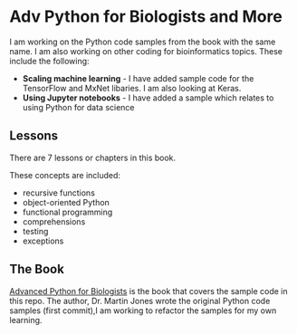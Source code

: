 # Adv Python for Biologists and More

I am working on the Python code samples from the book with the same name.  I am also working on other coding for bioinformatics topics.  These include the following:
* **Scaling machine learning** - I have added sample code for the TensorFlow and MxNet libaries.  I am also looking at Keras.
* **Using Jupyter notebooks** - I have added a sample which relates to using Python for data science 

## Lessons

There are 7 lessons or chapters in this book.

These concepts are included: 
* recursive functions
* object-oriented Python
* functional programming
* comprehensions
* testing
* exceptions

## The Book
[Advanced Python for Biologists](http://pythonforbiologists.com/index.php/advanced_post/) is the book that covers the sample code in this repo.  The author, Dr. Martin Jones wrote the original Python code samples (first commit),I am working to refactor the samples for my own learning.
